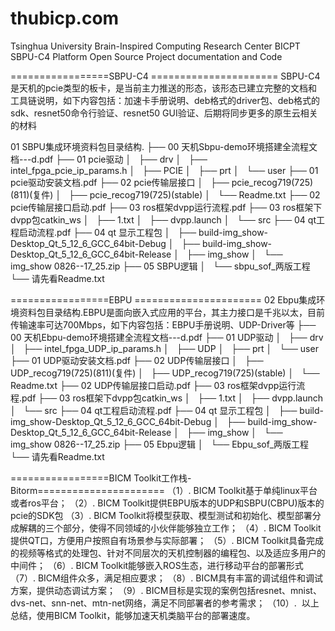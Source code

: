 # thubicp.com
Tsinghua University Brain-Inspired Computing Research Center
BICPT SBPU-C4 Platform Open Source Project documentation and Code

=================SBPU-C4 ======================
SBPU-C4是天机的pcie类型的板卡，是当前主力推送的形态，该形态已建立完整的文档和工具链说明，如下内容包括：加速卡手册说明、deb格式的driver包、deb格式的sdk、resnet50命令行验证、resnet50 GUI验证、后期将同步更多的原生云相关的材料

01 SBPU集成环境资料包目录结构.
├── 00 天机Sbpu-demo环境搭建全流程文档---d.pdf
├── 01 pcie驱动
│   ├── drv
│   ├── intel_fpga_pcie_ip_params.h
│   ├── PCIE
│   ├── prt
│   └── user
├── 01 pcie驱动安装文档.pdf
├── 02 pcie传输层接口
│   ├── pcie_recog719(725)(811)(复件)
│   ├── pcie_recog719(725)(stable)
│   └── Readme.txt
├── 02 pcie传输层接口启动.pdf
├── 03 ros框架dvpp运行流程.pdf
├── 03 ros框架下dvpp包catkin_ws
│   ├── 1.txt
│   ├── dvpp.launch
│   └── src
├── 04 qt工程启动流程.pdf
├── 04 qt 显示工程包
│   ├── build-img_show-Desktop_Qt_5_12_6_GCC_64bit-Debug
│   ├── build-img_show-Desktop_Qt_5_12_6_GCC_64bit-Release
│   ├── img_show
│   └── img_show 0826--17_25.zip
├── 05 SBPU逻辑
│   └── sbpu_sof_两版工程
└── 请先看Readme.txt



=================EBPU ======================
02 Ebpu集成环境资料包目录结构.EBPU是面向嵌入式应用的平台，其主力接口是千兆以太，目前传输速率可达700Mbps，如下内容包括：EBPU手册说明、UDP-Driver等
├── 00 天机Ebpu-demo环境搭建全流程文档---d.pdf
├── 01 UDP驱动
│   ├── drv
│   ├── intel_fpga_UDP_ip_params.h
│   ├── UDP
│   ├── prt
│   └── user
├── 01 UDP驱动安装文档.pdf
├── 02 UDP传输层接口
│   ├── UDP_recog719(725)(811)(复件)
│   ├── UDP_recog719(725)(stable)
│   └── Readme.txt
├── 02 UDP传输层接口启动.pdf
├── 03 ros框架dvpp运行流程.pdf
├── 03 ros框架下dvpp包catkin_ws
│   ├── 1.txt
│   ├── dvpp.launch
│   └── src
├── 04 qt工程启动流程.pdf
├── 04 qt 显示工程包
│   ├── build-img_show-Desktop_Qt_5_12_6_GCC_64bit-Debug
│   ├── build-img_show-Desktop_Qt_5_12_6_GCC_64bit-Release
│   ├── img_show
│   └── img_show 0826--17_25.zip
├── 05 Ebpu逻辑
│   └── Ebpu_sof_两版工程
└── 请先看Readme.txt

=================BICM Toolkit工作栈-Bitorm======================
（1）. BICM Toolkit基于单纯linux平台或者ros平台；
（2）. BICM Toolkit提供EBPU版本的UDP和SBPU(CBPU)版本的pcie的SDK包
（3）. BICM Toolkit将模型获取、模型测试和初始化、模型部署分成解耦的三个部分，使得不同领域的小伙伴能够独立工作；
（4）. BICM Toolkit提供QT口，方便用户按照自有场景参与实际部署；
（5）. BICM Toolkit具备完成的视频等格式的处理包、针对不同层次的天机控制器的编程包、以及适应多用户的中间件；
（6）. BICM Toolkit能够嵌入ROS生态，进行移动平台的部署形式
（7）. BICM组件众多，满足相应要求；
（8）. BICM具有丰富的调试组件和调试方案，提供动态调试方案；
（9）. BICM目标是实现的案例包括resnet、mnist、dvs-net、snn-net、mtn-net网络，满足不同部署者的参考需求；
（10）.  以上总结，使用BICM Toolkit，能够加速天机类脑平台的部署速度。

